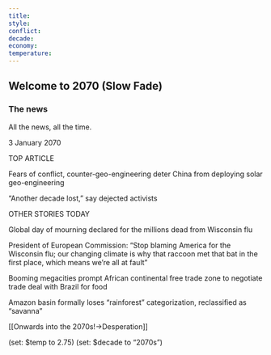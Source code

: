 ```yaml
---
title: 
style: 
conflict: 
decade: 
economy: 
temperature: 
---
```


## Welcome to 2070 (Slow Fade)

### The news

All the news, all the time.

3 January 2070

TOP ARTICLE

Fears of conflict, counter-geo-engineering deter China from deploying solar geo-engineering

“Another decade lost,” say dejected activists

OTHER STORIES TODAY

Global day of mourning declared for the millions dead from Wisconsin flu

President of European Commission: “Stop blaming America for the Wisconsin flu; our changing climate is why that raccoon met that bat in the first place, which means we’re all at fault”

Booming megacities prompt African continental free trade zone to negotiate trade deal with Brazil for food

Amazon basin formally loses “rainforest” categorization, reclassified as “savanna”

[[Onwards into the 2070s!->Desperation]]

(set: $temp to 2.75) (set: $decade to “2070s”)
